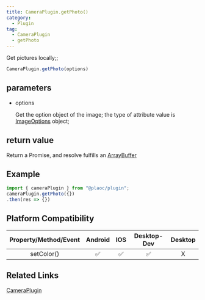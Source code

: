 ```yaml
---
title: CameraPlugin.getPhoto()
category:
  - Plugin
tag:
  - CameraPlugin
  - getPhoto
---
```


Get pictures locally;;

```js
CameraPlugin.getPhoto(options)
```

## parameters

  - options

    Get the option object of the image; the type of attribute value is [ImageOptions](../../interface/image-options/index.md) object;

## return value

  Return a Promise, and resolve fulfills an [ArrayBuffer](https://developer.mozilla.org/zh-CN/docs/Web/JavaScript/Reference/Global_Objects/ArrayBuffer)

## Example
```js
import { cameraPlugin } from "@plaoc/plugin";
cameraPlugin.getPhoto({})
.then(res => {})
```

## Platform Compatibility

| Property/Method/Event| Android | IOS | Desktop-Dev | Desktop |
|:--------------------:|:-------:|:---:|:-----------:|:-------:|
| setColor()           | ✅      | ✅  | ✅          | X      |

## Related Links

[CameraPlugin](./index.md)


